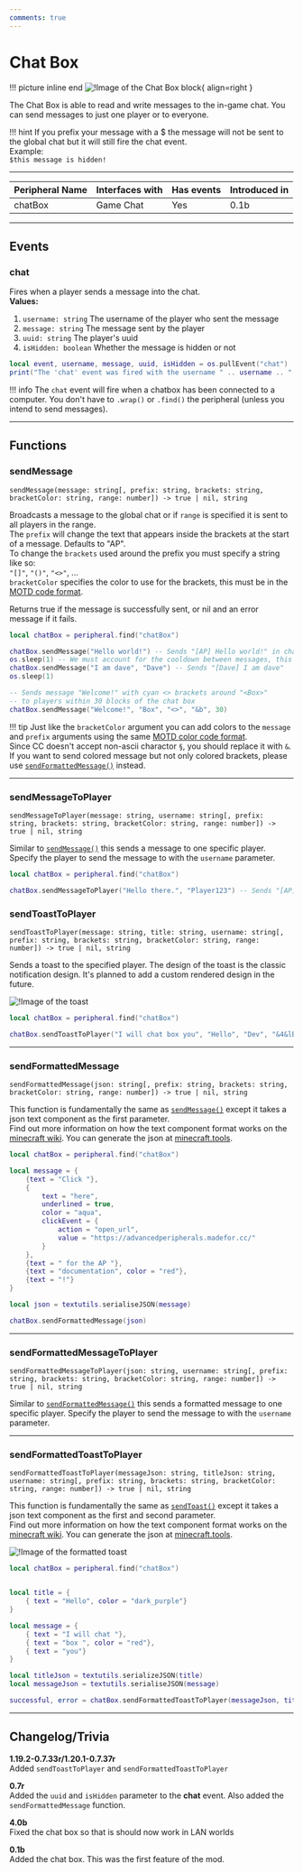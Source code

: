 ```yaml
---
comments: true
---
```


# Chat Box

!!! picture inline end
    ![!Image of the Chat Box block](/../assets/images/previews/chat_box.png){ align=right }

The Chat Box is able to read and write messages to the in-game chat. You can send messages to just one player or to everyone.

!!! hint
    If you prefix your message with a $ the message will not be sent to the global chat but it will still fire the chat event.  
    Example:  
    `$this message is hidden!`

---

<center>

| Peripheral Name | Interfaces with | Has events | Introduced in |
| --------------- | --------------- | ---------- | ------------- |
| chatBox         | Game Chat       | Yes        | 0.1b          |

</center>

---

## Events

### chat
Fires when a player sends a message into the chat.  
**Values:**  
1. `username: string` The username of the player who sent the message  
2. `message: string` The message sent by the player  
3. `uuid: string` The player's uuid  
4. `isHidden: boolean` Whether the message is hidden or not

```lua linenums="1"
local event, username, message, uuid, isHidden = os.pullEvent("chat")
print("The 'chat' event was fired with the username " .. username .. " and the message " .. message)
```

!!! info
    The `chat` event will fire when a chatbox has been connected to a computer. You don't have to `.wrap()` or `.find()` the peripheral (unless you intend to send messages).

---

## Functions

### sendMessage
```
sendMessage(message: string[, prefix: string, brackets: string, bracketColor: string, range: number]) -> true | nil, string
```
Broadcasts a message to the global chat or if `range` is specified it is sent to all players in the range.  
The `prefix` will change the text that appears inside the brackets at the start of a message. Defaults to "AP".  
To change the `brackets` used around the prefix you must specify a string like so:  
`"[]"`, `"()"`, `"<>"`, ...  
`bracketColor` specifies the color to use for the brackets, this must be in the [MOTD code format](https://www.digminecraft.com/lists/color_list_pc.php).

Returns true if the message is successfully sent, or nil and an error message if it fails.

```lua linenums="1"
local chatBox = peripheral.find("chatBox")

chatBox.sendMessage("Hello world!") -- Sends "[AP] Hello world!" in chat
os.sleep(1) -- We must account for the cooldown between messages, this is to prevent spam
chatBox.sendMessage("I am dave", "Dave") -- Sends "[Dave] I am dave"
os.sleep(1)

-- Sends message "Welcome!" with cyan <> brackets around "<Box>"
-- to players within 30 blocks of the chat box
chatBox.sendMessage("Welcome!", "Box", "<>", "&b", 30)
```

!!! tip
    Just like the `bracketColor` argument you can add colors to the `message` and `prefix` arguments using the same [MOTD color code format](https://www.digminecraft.com/lists/color_list_pc.php).  
    Since CC doesn't accept non-ascii charactor `§`, you should replace it with `&`.  
    If you want to send colored message but not only colored brackets, please use [`sendFormattedMessage()`](#sendformattedmessage) instead.

---

### sendMessageToPlayer
```
sendMessageToPlayer(message: string, username: string[, prefix: string, brackets: string, bracketColor: string, range: number]) -> true | nil, string
```
Similar to [`sendMessage()`](#sendmessage) this sends a message to one specific player. Specify the player to send the message to with the `username` parameter.

```lua linenums="1"
local chatBox = peripheral.find("chatBox")

chatBox.sendMessageToPlayer("Hello there.", "Player123") -- Sends "[AP] Hello there." to Player123 in chat
```

### sendToastToPlayer
```
sendToastToPlayer(message: string, title: string, username: string[, prefix: string, brackets: string, bracketColor: string, range: number]) -> true | nil, string
```
Sends a toast to the specified player. The design of the toast is the classic notification design. It's planned to add a custom rendered design in the future.

![!Image of the toast](/../assets/images/chat_box/toast.png)


```lua linenums="1"
local chatBox = peripheral.find("chatBox")

chatBox.sendToastToPlayer("I will chat box you", "Hello", "Dev", "&4&lBoxi", "()", "&c&l")
```

---

### sendFormattedMessage
```
sendFormattedMessage(json: string[, prefix: string, brackets: string, bracketColor: string, range: number]) -> true | nil, string
```
This function is fundamentally the same as [`sendMessage()`](#sendmessage) except it takes a json text component as the first parameter.  
Find out more information on how the text component format works on the [minecraft wiki](https://minecraft.wiki/w/Text_component_format).
You can generate the json at [minecraft.tools](https://minecraft.tools/en/json_text.php?json=Welcome%20to%20Minecraft%20Tools).

```lua linenums="1"
local chatBox = peripheral.find("chatBox")

local message = {
    {text = "Click "}, 
    {
        text = "here",
        underlined = true,
        color = "aqua",
        clickEvent = {
            action = "open_url",
            value = "https://advancedperipherals.madefor.cc/"
        }
    },
    {text = " for the AP "},
    {text = "documentation", color = "red"},
    {text = "!"}
}

local json = textutils.serialiseJSON(message)

chatBox.sendFormattedMessage(json)
```

---

### sendFormattedMessageToPlayer
```
sendFormattedMessageToPlayer(json: string, username: string[, prefix: string, brackets: string, bracketColor: string, range: number]) -> true | nil, string
```
Similar to [`sendFormattedMessage()`](#sendformattedmessage) this sends a formatted message to one specific player. Specify the player to send the message to with the `username` parameter.

---

### sendFormattedToastToPlayer
```
sendFormattedToastToPlayer(messageJson: string, titleJson: string, username: string[, prefix: string, brackets: string, bracketColor: string, range: number]) -> true | nil, string
```
This function is fundamentally the same as [`sendToast()`](#sendtoasttoplayer) except it takes a json text component as the first and second parameter.  
Find out more information on how the text component format works on the [minecraft wiki](https://minecraft.wiki/w/Text_component_format).
You can generate the json at [minecraft.tools](https://minecraft.tools/en/json_text.php?json=Welcome%20to%20Minecraft%20Tools).

![!Image of the formatted toast](/../assets/images/chat_box/toast_formatted.png)

```lua linenums="1"
local chatBox = peripheral.find("chatBox")


local title = {
    { text = "Hello", color = "dark_purple"}
}

local message = {
    { text = "I will chat "},
    { text = "box ", color = "red"},
    { text = "you"}
}

local titleJson = textutils.serializeJSON(title)
local messageJson = textutils.serialiseJSON(message)

successful, error = chatBox.sendFormattedToastToPlayer(messageJson, titleJson, "Dev", "&4&lBoxi", "()", "&c&l")
```

---

## Changelog/Trivia

**1.19.2-0.7.33r/1.20.1-0.7.37r**   
Added `sendToastToPlayer` and `sendFormattedToastToPlayer`

**0.7r**  
Added the `uuid` and `isHidden` parameter to the **chat** event. Also added the `sendFormattedMessage` function.

**4.0b**  
Fixed the chat box so that is should now work in LAN worlds

**0.1b**  
Added the chat box. This was the first feature of the mod.

